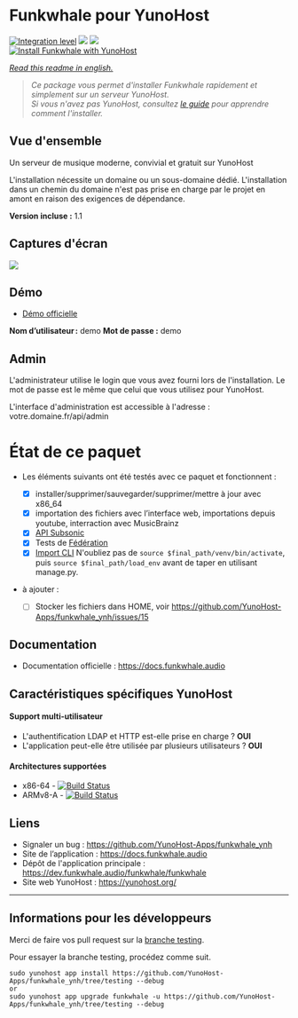 # Funkwhale pour YunoHost

[![Integration level](https://dash.yunohost.org/integration/funkwhale.svg)](https://dash.yunohost.org/appci/app/funkwhale) ![](https://ci-apps.yunohost.org/ci/badges/funkwhale.status.svg) ![](https://ci-apps.yunohost.org/ci/badges/funkwhale.maintain.svg)   
[![Install Funkwhale with YunoHost](https://install-app.yunohost.org/install-with-yunohost.svg)](https://install-app.yunohost.org/?app=funkwhale)

*[Read this readme in english.](./README.md)* 

> *Ce package vous permet d'installer Funkwhale rapidement et simplement sur un serveur YunoHost.  
Si vous n'avez pas YunoHost, consultez [le guide](https://yunohost.org/#/install) pour apprendre comment l'installer.*

## Vue d'ensemble
Un serveur de musique moderne, convivial et gratuit sur YunoHost

L'installation nécessite un domaine ou un sous-domaine dédié. L'installation dans un chemin du domaine n'est pas prise en charge par le projet en amont en raison des exigences de dépendance.

**Version incluse :** 1.1

## Captures d'écran

![](https://funkwhale.audio/img/desktop.5e79eb16.jpg)

## Démo

* [Démo officielle](https://demo.funkwhale.audio)

**Nom d’utilisateur :** demo  **Mot de passe :** demo

## Admin

L'administrateur utilise le login que vous avez fourni lors de l'installation. Le mot de passe est le même que celui que vous utilisez pour YunoHost.

L'interface d'administration est accessible à l'adresse : votre.domaine.fr/api/admin

# État de ce paquet

* Les éléments suivants ont été testés avec ce paquet et fonctionnent :

  * [x] installer/supprimer/sauvegarder/supprimer/mettre à jour avec x86_64
  * [x] importation des fichiers avec l’interface web, importations depuis youtube, interraction avec MusicBrainz
  * [x] [API Subsonic](https://docs.funkwhale.audio/users/apps.html)
  * [x]  Tests de [Fédération](https://docs.funkwhale.audio/federation.html)
  * [x] [Import CLI](https://docs.funkwhale.audio/importing-music.html#from-music-directory-on-the-server) N'oubliez pas de `source $final_path/venv/bin/activate`, puis `source $final_path/load_env` avant de taper en utilisant manage.py. 

* à ajouter :
  * [ ] Stocker les fichiers dans HOME, voir https://github.com/YunoHost-Apps/funkwhale_ynh/issues/15

## Documentation

 * Documentation officielle : https://docs.funkwhale.audio

## Caractéristiques spécifiques YunoHost

#### Support multi-utilisateur

* L'authentification LDAP et HTTP est-elle prise en charge ? **OUI**
* L'application peut-elle être utilisée par plusieurs utilisateurs ? **OUI**

#### Architectures supportées

* x86-64 - [![Build Status](https://ci-apps.yunohost.org/ci/logs/funkwhale%20%28Apps%29.svg)](https://ci-apps.yunohost.org/ci/apps/funkwhale/)
* ARMv8-A - [![Build Status](https://ci-apps-arm.yunohost.org/ci/logs/funkwhale%20%28Apps%29.svg)](https://ci-apps-arm.yunohost.org/ci/apps/funkwhale/)

## Liens

 * Signaler un bug : https://github.com/YunoHost-Apps/funkwhale_ynh
 * Site de l’application : https://docs.funkwhale.audio
 * Dépôt de l'application principale : https://dev.funkwhale.audio/funkwhale/funkwhale
 * Site web YunoHost : https://yunohost.org/

---

## Informations pour les développeurs

Merci de faire vos pull request sur la [branche testing](https://github.com/YunoHost-Apps/funkwhale_ynh/tree/testing).

Pour essayer la branche testing, procédez comme suit.
```
sudo yunohost app install https://github.com/YunoHost-Apps/funkwhale_ynh/tree/testing --debug
or
sudo yunohost app upgrade funkwhale -u https://github.com/YunoHost-Apps/funkwhale_ynh/tree/testing --debug
```
